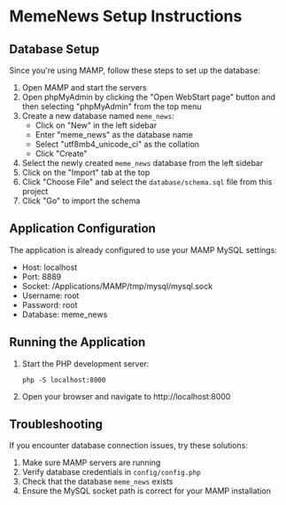 # MemeNews Setup Instructions

## Database Setup

Since you're using MAMP, follow these steps to set up the database:

1. Open MAMP and start the servers
2. Open phpMyAdmin by clicking the "Open WebStart page" button and then selecting "phpMyAdmin" from the top menu
3. Create a new database named `meme_news`:
   - Click on "New" in the left sidebar
   - Enter "meme_news" as the database name
   - Select "utf8mb4_unicode_ci" as the collation
   - Click "Create"
4. Select the newly created `meme_news` database from the left sidebar
5. Click on the "Import" tab at the top
6. Click "Choose File" and select the `database/schema.sql` file from this project
7. Click "Go" to import the schema

## Application Configuration

The application is already configured to use your MAMP MySQL settings:
- Host: localhost
- Port: 8889
- Socket: /Applications/MAMP/tmp/mysql/mysql.sock
- Username: root
- Password: root
- Database: meme_news

## Running the Application

1. Start the PHP development server:
   ```
   php -S localhost:8000
   ```
2. Open your browser and navigate to http://localhost:8000

## Troubleshooting

If you encounter database connection issues, try these solutions:

1. Make sure MAMP servers are running
2. Verify database credentials in `config/config.php`
3. Check that the database `meme_news` exists
4. Ensure the MySQL socket path is correct for your MAMP installation 